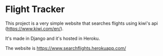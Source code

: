 # Flight Tracker

This project is a very simple website that searches flights using kiwi's api (https://www.kiwi.com/en/).

It's made in Django and it's hosted in Heroku.

The website is https://www.searchflights.herokuapp.com/